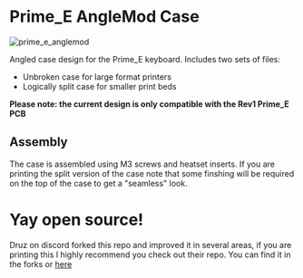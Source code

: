 # Prime_E AngleMod Case
![prime_e_anglemod](img/prime_e_anglemod.jpg)

Angled case design for the Prime_E keyboard. Includes two sets of files:

+ Unbroken case for large format printers 
+ Logically split case for smaller print beds

**Please note: the current design is only compatible with the Rev1 Prime_E PCB**
## Assembly

The case is assembled using M3 screws and heatset inserts.  If you are printing the split version of the case note that some finshing will be required on the top of the case to get a "seamless" look.  

# Yay open source! 
Druz on discord forked this repo and improved it in several areas, if you are printing this I highly recommend you check out their repo. You can find it in the forks or [here](https://github.com/aaarsene/Prime_E_AngleMod)
